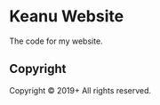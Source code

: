 # Keanu Website

The code for my website.

## Copyright

Copyright &copy; 2019+ All rights reserved.
